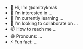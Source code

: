- 👋 Hi, I’m @dmitrykmak
- 👀 I’m interested in ...
- 🌱 I’m currently learning ...
- 💞️ I’m looking to collaborate on ...
- 📫 How to reach me ...
- 😄 Pronouns: ...
- ⚡ Fun fact: ...

<!---
dmitrykmak/dmitrykmak is a ✨ special ✨ repository because its `README.md` (this file) appears on your GitHub profile.
You can click the Preview link to take a look at your changes.
--->

